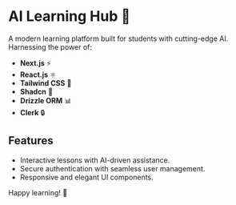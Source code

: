 # AI Learning Hub 🚀

A modern learning platform built for students with cutting-edge AI. Harnessing the power of:
- **Next.js** ⚡
- **React.js** ⚛️
- **Tailwind CSS** 🎨
- **Shadcn** 💎
- **Drizzle ORM** 📊
- **Clerk** 🔒

## Features
- Interactive lessons with AI-driven assistance.
- Secure authentication with seamless user management.
- Responsive and elegant UI components.

Happy learning! 🌟